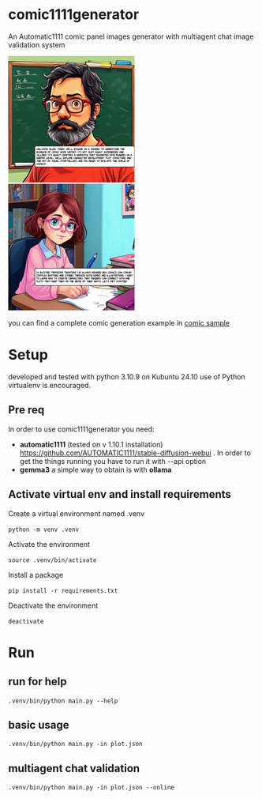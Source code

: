 # comic1111generator

An Automatic1111 comic panel images generator with multiagent chat image validation system

![panel1](examples/panel1.png)
![panel2](examples/panel2.png)

you can find a complete comic generation example in [comic sample](examples/fumetto_answer_agent_rag_1749715128.247098.pdf)

# Setup

developed and tested with python 3.10.9 on Kubuntu 24.10 use of Python virtualenv is encouraged. 

## Pre req
In order to use comic1111generator you need:

* **automatic1111** (tested on v 1.10.1 installation) https://github.com/AUTOMATIC1111/stable-diffusion-webui . In order to get the things running you have to run it with --api option
* **gemma3** a simple way to obtain is with **ollama** 

## Activate virtual env and install requirements

Create a virtual environment named .venv

```python -m venv .venv```

Activate the environment

```source .venv/bin/activate```

Install a package

```pip install -r requirements.txt```

Deactivate the environment

```deactivate```

# Run

## run for help

    .venv/bin/python main.py --help

## basic usage

    .venv/bin/python main.py -in plot.json

## multiagent chat validation

    .venv/bin/python main.py -in plot.json --online


